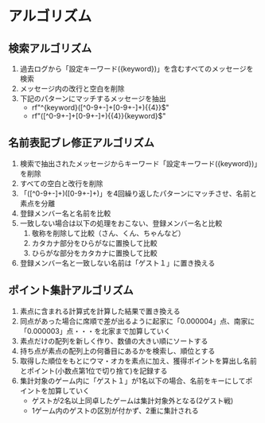 # アルゴリズム

## 検索アルゴリズム
1. 過去ログから「設定キーワード({keyword})」を含むすべてのメッセージを検索
2. メッセージ内の改行と空白を削除
3. 下記のパターンにマッチするメッセージを抽出
   - rf"^{keyword}([^0-9+-]+[0-9+-]+){{4}}$"
   - rf"([^0-9+-]+[0-9+-]+){{4}}{keyword}$"

## 名前表記ブレ修正アルゴリズム
1. 検索で抽出されたメッセージからキーワード「設定キーワード({keyword})」を削除
2. すべての空白と改行を削除
3. 「([^0-9+-]+)([0-9+-]+)」を4回繰り返したパターンにマッチさせ、名前と素点を分離
4. 登録メンバー名と名前を比較
5. 一致しない場合は以下の処理をおこない、登録メンバー名と比較
   1. 敬称を削除して比較（さん、くん、ちゃんなど）
   2. カタカナ部分をひらがなに置換して比較
   3. ひらがな部分をカタカナに置換して比較
6. 登録メンバー名と一致しない名前は「ゲスト１」に置き換える

## ポイント集計アルゴリズム
1. 素点に含まれる計算式を計算した結果で置き換える
2. 同点があった場合に席順で差が出るように起家に「0.000004」点、南家に「0.000003」点・・・を北家まで加算していく
3. 素点だけの配列を新しく作り、数値の大きい順にソートする
4. 持ち点が素点の配列上の何番目にあるかを検索し、順位とする
5. 取得した順位をもとにウマ・オカを素点に加え、獲得ポイントを算出し名前とポイント(小数点第1位で切り捨て)を記録する
6. 集計対象のゲーム内に「ゲスト１」が1名以下の場合、名前をキーにしてポイントを加算していく
   - ゲストが2名以上同卓したゲームは集計対象外となる(2ゲスト戦)
   - 1ゲーム内のゲストの区別が付かず、2重に集計される
